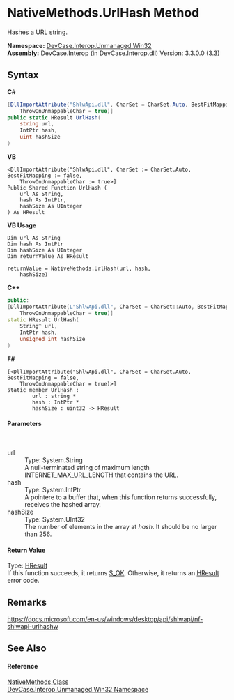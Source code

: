 # NativeMethods.UrlHash Method 
 

Hashes a URL string.

**Namespace:**&nbsp;<a href="N_DevCase_Interop_Unmanaged_Win32">DevCase.Interop.Unmanaged.Win32</a><br />**Assembly:**&nbsp;DevCase.Interop (in DevCase.Interop.dll) Version: 3.3.0.0 (3.3)

## Syntax

**C#**<br />
``` C#
[DllImportAttribute("ShlwApi.dll", CharSet = CharSet.Auto, BestFitMapping = false, 
	ThrowOnUnmappableChar = true)]
public static HResult UrlHash(
	string url,
	IntPtr hash,
	uint hashSize
)
```

**VB**<br />
``` VB
<DllImportAttribute("ShlwApi.dll", CharSet := CharSet.Auto, BestFitMapping := false, 
	ThrowOnUnmappableChar := true>]
Public Shared Function UrlHash ( 
	url As String,
	hash As IntPtr,
	hashSize As UInteger
) As HResult
```

**VB Usage**<br />
``` VB Usage
Dim url As String
Dim hash As IntPtr
Dim hashSize As UInteger
Dim returnValue As HResult

returnValue = NativeMethods.UrlHash(url, hash, 
	hashSize)
```

**C++**<br />
``` C++
public:
[DllImportAttribute(L"ShlwApi.dll", CharSet = CharSet::Auto, BestFitMapping = false, 
	ThrowOnUnmappableChar = true)]
static HResult UrlHash(
	String^ url, 
	IntPtr hash, 
	unsigned int hashSize
)
```

**F#**<br />
``` F#
[<DllImportAttribute("ShlwApi.dll", CharSet = CharSet.Auto, BestFitMapping = false, 
	ThrowOnUnmappableChar = true)>]
static member UrlHash : 
        url : string * 
        hash : IntPtr * 
        hashSize : uint32 -> HResult 

```


#### Parameters
&nbsp;<dl><dt>url</dt><dd>Type: System.String<br />A null-terminated string of maximum length INTERNET_MAX_URL_LENGTH that contains the URL.</dd><dt>hash</dt><dd>Type: System.IntPtr<br />A pointere to a buffer that, when this function returns successfully, receives the hashed array.</dd><dt>hashSize</dt><dd>Type: System.UInt32<br />The number of elements in the array at *hash*. It should be no larger than 256.</dd></dl>

#### Return Value
Type: <a href="T_DevCase_Interop_Unmanaged_Win32_Enums_HResult">HResult</a><br />If this function succeeds, it returns <a href="T_DevCase_Interop_Unmanaged_Win32_Enums_HResult">S_OK</a>. Otherwise, it returns an <a href="T_DevCase_Interop_Unmanaged_Win32_Enums_HResult">HResult</a> error code.

## Remarks
<a href="https://docs.microsoft.com/en-us/windows/desktop/api/shlwapi/nf-shlwapi-urlhashw" target="_blank">https://docs.microsoft.com/en-us/windows/desktop/api/shlwapi/nf-shlwapi-urlhashw</a>

## See Also


#### Reference
<a href="T_DevCase_Interop_Unmanaged_Win32_NativeMethods">NativeMethods Class</a><br /><a href="N_DevCase_Interop_Unmanaged_Win32">DevCase.Interop.Unmanaged.Win32 Namespace</a><br />